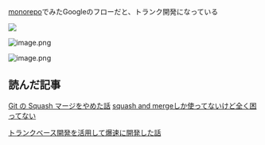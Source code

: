 [monorepo](/top/Sprint/7月/monorepo)でみたGoogleのフローだと、トランク開発になっている

![](https://dev.azure.com/hibohiboo/b0423023-ba3b-454b-a52c-2cd1455f5c9b/_apis/git/repositories/7e06f0b9-7669-4eb7-8bf8-a84d6e6f3242/Items?path=/wiki/.attachments/image-abf42b50-0659-4006-82fb-a306c2387164.png&download=false&resolveLfs=true&%24format=octetStream&api-version=5.0-preview.1&sanitize=true&versionDescriptor.version=wiki)

![image.png](/.attachments/image-9b0012fe-502b-4d10-a0d2-5cfadb8bb0a8.png)

![image.png](/.attachments/image-cedbb200-7378-4b57-b286-bc54fc62b2cf.png)


## 読んだ記事
[Git の Squash マージをやめた話](https://tech.mobilefactory.jp/entry/2023/11/29/160000)
[squash and mergeしか使ってないけど全く困ってない](https://wp.jmuk.org/2023/11/30/squash-and-merge%E3%81%97%E3%81%8B%E4%BD%BF%E3%81%A3%E3%81%A6%E3%81%AA%E3%81%84%E3%81%91%E3%81%A9%E5%85%A8%E3%81%8F%E5%9B%B0%E3%81%A3%E3%81%A6%E3%81%AA%E3%81%84/)

 [トランクベース開発を活用して爆速に開発した話](https://www.slideshare.net/slideshow/ss-245435257/245435257)

